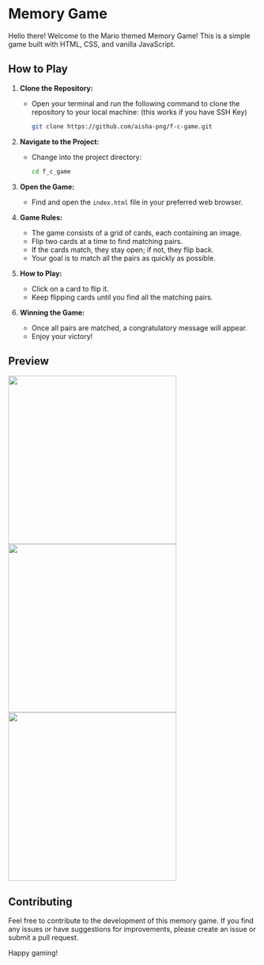 # Memory Game

Hello there! Welcome to the Mario themed Memory Game! This is a simple game built with HTML, CSS, and vanilla JavaScript.

## How to Play

1. **Clone the Repository:**
   - Open your terminal and run the following command to clone the repository to your local machine: (this works if you have SSH Key)

     ```bash
     git clone https://github.com/aisha-png/f-c-game.git
     ```

2. **Navigate to the Project:**
   - Change into the project directory:

     ```bash
     cd f_c_game
     ```

3. **Open the Game:**
   - Find and open the `index.html` file in your preferred web browser.

4. **Game Rules:**
   - The game consists of a grid of cards, each containing an image.
   - Flip two cards at a time to find matching pairs.
   - If the cards match, they stay open; if not, they flip back.
   - Your goal is to match all the pairs as quickly as possible.

5. **How to Play:**
   - Click on a card to flip it.
   - Keep flipping cards until you find all the matching pairs.

6. **Winning the Game:**
   - Once all pairs are matched, a congratulatory message will appear.
   - Enjoy your victory!

## Preview

<img src="https://github.com/aisha-png/f-c-game/assets/67974517/1646414a-6bf4-4f76-a95b-0d20b0b71e79" width="340">
<img src="https://github.com/aisha-png/f-c-game/assets/67974517/54aa8c03-0874-4538-8d63-63dd75b6e3d2" width="340">
<img src="https://github.com/aisha-png/f-c-game/assets/67974517/8d2adcc8-31a6-4711-9ab2-3746e4d1c7e4" width="340">

## Contributing

Feel free to contribute to the development of this memory game. If you find any issues or have suggestions for improvements, please create an issue or submit a pull request.

Happy gaming!

